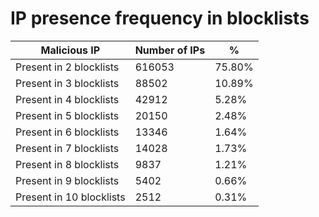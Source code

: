 # IP presence frequency in blocklists
| Malicious IP | Number of IPs | % |
|----|----|----|
| Present in 2 blocklists | 616053 | 75.80% |
| Present in 3 blocklists | 88502 | 10.89% |
| Present in 4 blocklists | 42912 | 5.28% |
| Present in 5 blocklists | 20150 | 2.48% |
| Present in 6 blocklists | 13346 | 1.64% |
| Present in 7 blocklists | 14028 | 1.73% |
| Present in 8 blocklists | 9837 | 1.21% |
| Present in 9 blocklists | 5402 | 0.66% |
| Present in 10 blocklists | 2512 | 0.31% |
